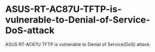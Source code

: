 # ASUS-RT-AC87U-TFTP-is-vulnerable-to-Denial-of-Service-DoS-attack
ASUS RT-AC87U TFTP is vulnerable to Denial of Service(DoS) attack
